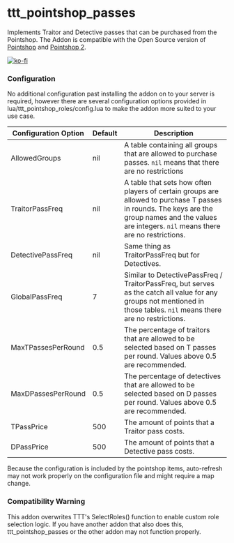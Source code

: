 # ttt_pointshop_passes

Implements Traitor and Detective passes that can be purchased from the Pointshop. The Addon is compatible with the Open Source version of [Pointshop](https://pointshop.burt0n.net) and [Pointshop 2](https://github.com/Kamshak/Pointshop2/).

[![ko-fi](https://ko-fi.com/img/githubbutton_sm.svg)](https://ko-fi.com/K3K34MSYX)

### Configuration

No additional configuration past installing the addon on to your server is required, however there are several configuration options provided in lua/ttt_pointshop_roles/config.lua to make the addon more suited to your use case.

|Configuration Option|Default|Description|
|--------------------|-------|-----------|
|AllowedGroups|nil|A table containing all groups that are allowed to purchase passes. `nil` means that there are no restrictions|
|TraitorPassFreq|nil|A table that sets how often players of certain groups are allowed to purchase T passes in rounds. The keys are the group names and the values are integers. `nil` means there are no restrictions.|
|DetectivePassFreq|nil|Same thing as TraitorPassFreq but for Detectives.|
|GlobalPassFreq|7|Similar to DetectivePassFreq / TraitorPassFreq, but serves as the catch all value for any groups not mentioned in those tables. `nil` means there are no restrictions.|
|MaxTPassesPerRound|0.5|The percentage of traitors that are allowed to be selected based on T passes per round. Values above 0.5 are recommended.|
|MaxDPassesPerRound|0.5|The percentage of detectives that are allowed to be selected based on D passes per round. Values above 0.5 are recommended.|
|TPassPrice|500|The amount of points that a Traitor pass costs.|
|DPassPrice|500|The amount of points that a Detective pass costs.|

Because the configuration is included by the pointshop items, auto-refresh may not work properly on the configuration file and might require a map change.

### Compatibility Warning

This addon overwrites TTT's SelectRoles() function to enable custom role selection logic. If you have another addon that also does this, ttt_pointshop_passes or the other addon may not function properly.
